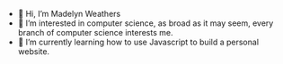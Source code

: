 - 👋 Hi, I’m Madelyn Weathers
- 👀 I’m interested in computer science, as broad as it may seem, every branch of computer science interests me. 
- 🌱 I’m currently learning how to use Javascript to build a personal website. 
